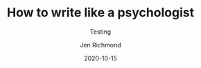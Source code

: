 ---
author: Jen Richmond
categories:
- workshop
- writing
date: "2020-10-15"
date_end: "2020-10-15"
draft: false
event: UNSW PsychSoc
excerpt: Here is a talk I gave for UNSW PsychSoc about how to write like a psychologist. 
featured: true
layout: single
links:
- icon: door-open
  icon_pack: fas
  name: slides
  url: https://jennyslides.netlify.app/writing/
- icon: github
  icon_pack: fab
  name: code
  url: https://github.com/jenrichmond/slides/tree/master/writing
location: Sydney, Australia
show_post_time: false
subtitle: Testing
title: How to write like a psychologist
---